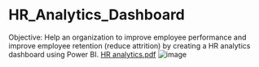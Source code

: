 # HR_Analytics_Dashboard
Objective: Help an organization to improve employee performance and improve employee retention (reduce attrition) by creating a HR analytics dashboard using Power BI.
[HR analytics.pdf](https://github.com/Anita-Sah/HR_Analytics_Dashboard/files/12889594/HR.analytics.pdf)
![image](https://github.com/Anita-Sah/HR_Analytics_Dashboard/assets/143807241/25b6340d-aafb-4e0b-b728-30862924550b)
